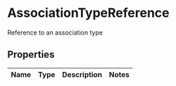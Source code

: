 

# AssociationTypeReference

Reference to an association type

## Properties

| Name | Type | Description | Notes |
|------------ | ------------- | ------------- | -------------|




